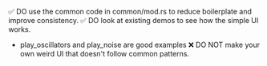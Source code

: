 ✅ DO use the common code in common/mod.rs to reduce boilerplate and improve consistency.
✅ DO look at existing demos to see how the simple UI works.
   - play_oscillators and play_noise are good examples 
❌ DO NOT make your own weird UI that doesn't follow common patterns.
